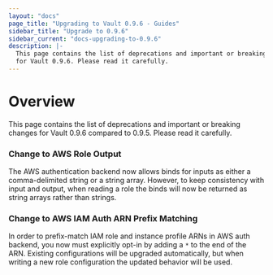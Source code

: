 ```yaml
---
layout: "docs"
page_title: "Upgrading to Vault 0.9.6 - Guides"
sidebar_title: "Upgrade to 0.9.6"
sidebar_current: "docs-upgrading-to-0.9.6"
description: |-
  This page contains the list of deprecations and important or breaking changes
  for Vault 0.9.6. Please read it carefully.
---
```


# Overview

This page contains the list of deprecations and important or breaking changes
for Vault 0.9.6 compared to 0.9.5. Please read it carefully.

### Change to AWS Role Output

The AWS authentication backend now allows binds for inputs as either a
comma-delimited string or a string array. However, to keep consistency with
input and output, when reading a role the binds will now be returned as string
arrays rather than strings.

### Change to AWS IAM Auth ARN Prefix Matching

In order to prefix-match IAM role and instance profile ARNs in AWS auth
backend, you now must explicitly opt-in by adding a `*` to the end of the ARN.
Existing configurations will be upgraded automatically, but when writing a new
role configuration the updated behavior will be used.
